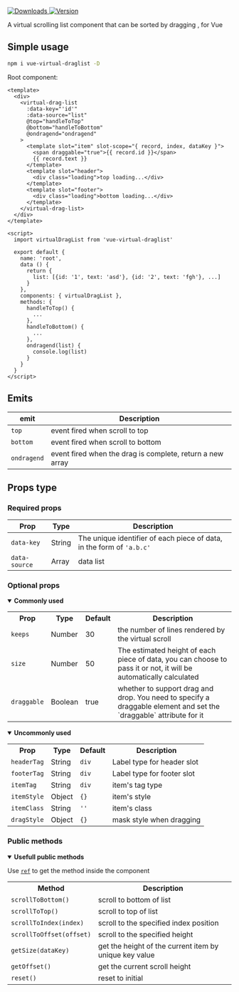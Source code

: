 <p>
  <a href="https://npm-stat.com/charts.html?package=vue-virtual-draglist">
    <img alt="Downloads" src="https://img.shields.io/npm/dm/vue-virtual-draglist.svg">
  </a>
  <a href="https://www.npmjs.com/package/vue-virtual-draglist">
    <img alt="Version" src="https://img.shields.io/npm/v/vue-virtual-draglist.svg"/>
  </a>
</p>

A virtual scrolling list component that can be sorted by dragging , for Vue



## Simple usage

```bash
npm i vue-virtual-draglist -D
```

Root component:
```vue
<template>
  <div>
    <virtual-drag-list
      :data-key="'id'"
      :data-source="list"
      @top="handleToTop"
      @bottom="handleToBottom"
      @ondragend="ondragend"
    >
      <template slot="item" slot-scope="{ record, index, dataKey }">
        <span draggable="true">{{ record.id }}</span>
        {{ record.text }}
      </template>
      <template slot="header">
        <div class="loading">top loading...</div>
      </template>
      <template slot="footer">
        <div class="loading">bottom loading...</div>
      </template>
    </virtual-drag-list>
  </div>
</template>

<script>
  import virtualDragList from 'vue-virtual-draglist'

  export default {
    name: 'root',
    data () {
      return {
        list: [{id: '1', text: 'asd'}, {id: '2', text: 'fgh'}, ...]
      }
    },
    components: { virtualDragList },
    methods: {
      handleToTop() {
        ...
      },
      handleToBottom() {
        ...
      },
      ondragend(list) {
        console.log(list)
      }
    }
  }
</script>
```
## Emits

| **emit** | **Description** |
|-------------|--------------|
| `top`       | event fired when scroll to top |
| `bottom`    | event fired when scroll to bottom |
| `ondragend` | event fired when the drag is complete, return a new array |

## Props type

### Required props

| **Prop** | **Type**  | **Description** |
|------------------|-------------|------------------|
| `data-key`       | String      | The unique identifier of each piece of data, in the form of `'a.b.c'` |
| `data-source`    | Array       | data list  |

### Optional props

<details open>
  <summary><strong>Commonly used</strong></summary>
  <p></p>
  <table>
    <tr>
      <th>Prop</th>
      <th>Type</th>
      <th>Default</th>
      <th>Description</th>
    </tr>
    <tr>
      <td><code>keeps</code></td>
      <td>Number</td>
      <td>30</td>
      <td>the number of lines rendered by the virtual scroll</td>
    </tr>
    <tr>
      <td><code>size</code></td>
      <td>Number</td>
      <td>50</td>
      <td>The estimated height of each piece of data, you can choose to pass it or not, it will be automatically calculated</td>
    </tr>
    <tr>
      <td><code>draggable</code></td>
      <td>Boolean</td>
      <td>true</td>
      <td>whether to support drag and drop. You need to specify a draggable element and set the `draggable` attribute for it</td>
    </tr>
  </table>
</details>

<details open>
  <summary><strong>Uncommonly used</strong></summary>
  <p></p>
  <table>
    <tr>
      <th>Prop</th>
      <th>Type</th>
      <th>Default</th>
      <th>Description</th>
    </tr>
    <tr>
      <td><code>headerTag</code></td>
      <td>String</td>
      <td><code>div</code></td>
      <td>Label type for header slot</td>
    </tr>
    <tr>
      <td><code>footerTag</code></td>
      <td>String</td>
      <td><code>div</code></td>
      <td>Label type for footer slot</td>
    </tr>
    <tr>
      <td><code>itemTag</code></td>
      <td>String</td>
      <td><code>div</code></td>
      <td>item's tag type</td>
    </tr>
    <tr>
      <td><code>itemStyle</code></td>
      <td>Object</td>
      <td><code>{}</code></td>
      <td>item's style</td>
    </tr>
    <tr>
      <td><code>itemClass</code></td>
      <td>String</td>
      <td><code>''</code></td>
      <td>item's class</td>
    </tr>
    <tr>
      <td><code>dragStyle</code></td>
      <td>Object</td>
      <td><code>{}</code></td>
      <td>mask style when dragging</td>
    </tr>
  </table>
</details>

### Public methods

<details open>
  <summary><strong>Usefull public methods</strong></summary>
  <p></p>
  <p>Use <code><a href="https://vuejs.org/v2/guide/components-edge-cases.html#Accessing-Child-Component-Instances-amp-Child-Elements">ref</a></code> to get the method inside the component</p>
  <table>
    <tr>
      <th>Method</th>
      <th>Description</th>
    </tr>
    <tr>
      <td><code>scrollToBottom()</code></td>
      <td>scroll to bottom of list</td>
    </tr>
    <tr>
      <td><code>scrollToTop()</code></td>
      <td>scroll to top of list</td>
    </tr>
    <tr>
      <td><code>scrollToIndex(index)</code></td>
      <td>scroll to the specified index position</td>
    </tr>
    <tr>
      <td><code>scrollToOffset(offset)</code></td>
      <td>scroll to the specified height</td>
    </tr>
    <tr>
      <td><code>getSize(dataKey)</code></td>
      <td>get the height of the current item by unique key value</td>
    </tr>
    <tr>
      <td><code>getOffset()</code></td>
      <td>get the current scroll height</td>
    </tr>
    <tr>
      <td><code>reset()</code></td>
      <td>reset to initial</td>
    </tr>
  </table>
</details>
